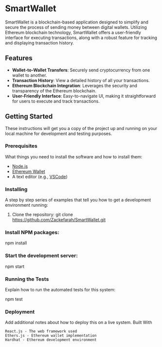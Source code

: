 # SmartWallet

SmartWallet is a blockchain-based application designed to simplify and secure the process of sending money between digital wallets. Utilizing Ethereum blockchain technology, SmartWallet offers a user-friendly interface for executing transactions, along with a robust feature for tracking and displaying transaction history.

## Features

- **Wallet-to-Wallet Transfers**: Securely send cryptocurrency from one wallet to another.
- **Transaction History**: View a detailed history of all your transactions.
- **Ethereum Blockchain Integration**: Leverages the security and transparency of the Ethereum blockchain.
- **User-Friendly Interface**: Easy-to-navigate UI, making it straightforward for users to execute and track transactions.

## Getting Started

These instructions will get you a copy of the project up and running on your local machine for development and testing purposes.

### Prerequisites

What things you need to install the software and how to install them:

- [Node.js](https://nodejs.org/)
- [Ethereum Wallet](https://ethereum.org/en/wallets/)
- A text editor (e.g., [VSCode](https://code.visualstudio.com/))

### Installing

A step by step series of examples that tell you how to get a development environment running:

1. Clone the repository:
git clone https://github.com/Zackefarah/SmartWallet.git

### Install NPM packages:

npm install

### Start the development server:

npm start

### Running the Tests

Explain how to run the automated tests for this system:

npm test

### Deployment

Add additional notes about how to deploy this on a live system.
Built With

    React.js - The web framework used
    Ethers.js - Ethereum wallet implementation
    Hardhat - Ethereum development environment
